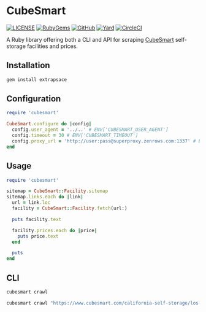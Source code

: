 # CubeSmart

[![LICENSE](https://img.shields.io/badge/license-MIT-blue.svg)](https://github.com/ksylvest/cubesmart/blob/main/LICENSE)
[![RubyGems](https://img.shields.io/gem/v/cubesmart)](https://rubygems.org/gems/cubesmart)
[![GitHub](https://img.shields.io/badge/github-repo-blue.svg)](https://github.com/ksylvest/cubesmart)
[![Yard](https://img.shields.io/badge/docs-site-blue.svg)](https://cubesmart.ksylvest.com)
[![CircleCI](https://img.shields.io/circleci/build/github/ksylvest/cubesmart)](https://circleci.com/gh/ksylvest/cubesmart)

A Ruby library offering both a CLI and API for scraping [CubeSmart](hhttps://www.cubesmart.com/) self-storage facilities and prices.

## Installation

```bash
gem install extrapsace
```

## Configuration

```ruby
require 'cubesmart'

CubeSmart.configure do |config|
  config.user_agent = '../..' # ENV['CUBESMART_USER_AGENT']
  config.timeout = 30 # ENV['CUBESMART_TIMEOUT']
  config.proxy_url = 'http://user:pass@superproxy.zenrows.com:1337' # ENV['CUBESMART_PROXY_URL']
end
```

## Usage

```ruby
require 'cubesmart'

sitemap = CubeSmart::Facility.sitemap
sitemap.links.each do |link|
  url = link.loc
  facility = CubeSmart::Facility.fetch(url:)

  puts facility.text

  facility.prices.each do |price|
    puts price.text
  end

  puts
end
```

## CLI

```bash
cubesmart crawl
```

```bash
cubesmart crawl "https://www.cubesmart.com/california-self-storage/los-angeles-self-storage/3844.html"
```
